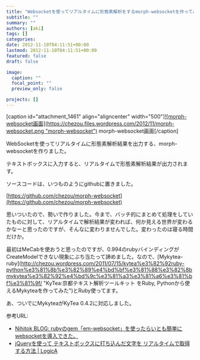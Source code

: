 ```yaml
---
title: "Websocketを使ってリアルタイムに形態素解析をするmorph-websocketを作ってみた"
subtitle: ""
summary: ""
authors: [aki]
tags: []
categories: 
date: 2012-11-10T04:11:51+00:00
lastmod: 2012-11-10T04:11:51+00:00
featured: false
draft: false

image:
  caption: ""
  focal_point: ""
  preview_only: false

projects: []
---
```

[caption id=&quot;attachment\_1461&quot; align=&quot;aligncenter&quot; width=&quot;500&quot;][![morph-websocket画面](https://chezou.files.wordpress.com/2012/11/morph-websocket.png &quot;morph-websocket&quot;)](https://chezou.files.wordpress.com/2012/11/morph-websocket.png) morph-websocket画面[/caption]

WebSocketを使ってリアルタイムに形態素解析結果を出力する、morph-websocketを作りました。

テキストボックスに入力すると、リアルタイムで形態素解析結果が出力されます。

ソースコードは、いつものようにgithubに置きました。

[https://github.com/chezou/morph-websocket](https://github.com/chezou/morph-websocket)

思いついたので、勢いで作りました。今まで、バッチ的にまとめて処理をしていたものに対して、リアルタイムで解析結果が変われば、何か見える世界が変わるかなーと思ったのですが、そんなに変わりませんでした。変わったのは寝る時間だけか。

最初はMeCabを使おうと思ったのですが、0.994のrubyバインディングがCreateModelできない現象にぶち当たって諦めました。なので、[Mykytea-ruby](http://chezou.wordpress.com/2011/07/15/kytea%e3%82%92ruby-python%e3%81%8b%e3%82%89%e4%bd%bf%e3%81%88%e3%82%8bmykytea%e3%82%92%e4%bd%9c%e3%81%a3%e3%81%a6%e3%81%bf%e3%81%9f/ &quot;KyTea:京都テキスト解析ツールキット をRuby, Pythonから使えるMykyteaを作ってみた&quot;)とRuby使ってます。

あ、ついでにMykyteaがKyTea 0.4.2に対応しました。

参考URL:

- [Nihitok BLOG: rubyのgem「em-websocket」を使ったらいとも簡単にwebsocketを導入できた。](http://nihitok.blogspot.jp/2011/08/rubygemem-websocketwebsocket.html)
- [jQueryを使って テキストボックスに打ち込んだ文字を リアルタイムで取得する方法 | LogicA](http://nihitok.blogspot.jp/2011/08/rubygemem-websocketwebsocket.html)

